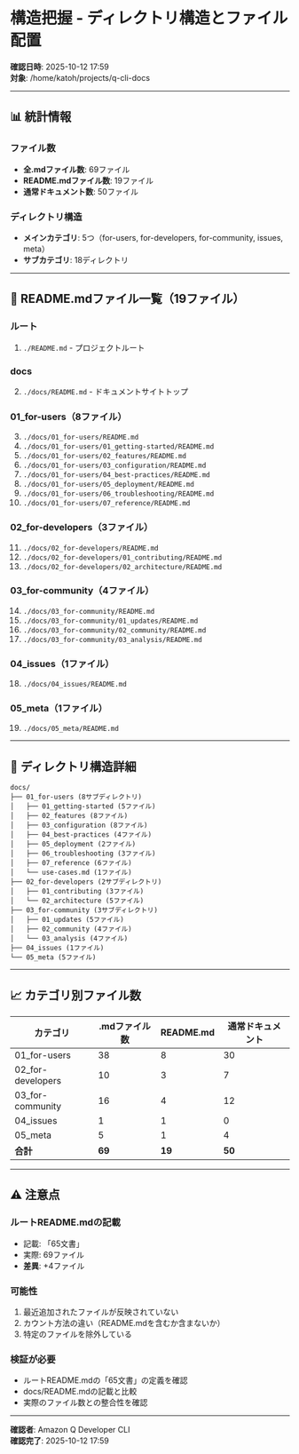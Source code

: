 # 構造把握 - ディレクトリ構造とファイル配置

**確認日時**: 2025-10-12 17:59  
**対象**: /home/katoh/projects/q-cli-docs

---

## 📊 統計情報

### ファイル数
- **全.mdファイル数**: 69ファイル
- **README.mdファイル数**: 19ファイル
- **通常ドキュメント数**: 50ファイル

### ディレクトリ構造
- **メインカテゴリ**: 5つ（for-users, for-developers, for-community, issues, meta）
- **サブカテゴリ**: 18ディレクトリ

---

## 📁 README.mdファイル一覧（19ファイル）

### ルート
1. `./README.md` - プロジェクトルート

### docs
2. `./docs/README.md` - ドキュメントサイトトップ

### 01_for-users（8ファイル）
3. `./docs/01_for-users/README.md`
4. `./docs/01_for-users/01_getting-started/README.md`
5. `./docs/01_for-users/02_features/README.md`
6. `./docs/01_for-users/03_configuration/README.md`
7. `./docs/01_for-users/04_best-practices/README.md`
8. `./docs/01_for-users/05_deployment/README.md`
9. `./docs/01_for-users/06_troubleshooting/README.md`
10. `./docs/01_for-users/07_reference/README.md`

### 02_for-developers（3ファイル）
11. `./docs/02_for-developers/README.md`
12. `./docs/02_for-developers/01_contributing/README.md`
13. `./docs/02_for-developers/02_architecture/README.md`

### 03_for-community（4ファイル）
14. `./docs/03_for-community/README.md`
15. `./docs/03_for-community/01_updates/README.md`
16. `./docs/03_for-community/02_community/README.md`
17. `./docs/03_for-community/03_analysis/README.md`

### 04_issues（1ファイル）
18. `./docs/04_issues/README.md`

### 05_meta（1ファイル）
19. `./docs/05_meta/README.md`

---

## 📂 ディレクトリ構造詳細

```
docs/
├── 01_for-users (8サブディレクトリ)
│   ├── 01_getting-started (5ファイル)
│   ├── 02_features (8ファイル)
│   ├── 03_configuration (8ファイル)
│   ├── 04_best-practices (4ファイル)
│   ├── 05_deployment (2ファイル)
│   ├── 06_troubleshooting (3ファイル)
│   ├── 07_reference (6ファイル)
│   └── use-cases.md (1ファイル)
├── 02_for-developers (2サブディレクトリ)
│   ├── 01_contributing (3ファイル)
│   └── 02_architecture (5ファイル)
├── 03_for-community (3サブディレクトリ)
│   ├── 01_updates (5ファイル)
│   ├── 02_community (4ファイル)
│   └── 03_analysis (4ファイル)
├── 04_issues (1ファイル)
└── 05_meta (5ファイル)
```

---

## 📈 カテゴリ別ファイル数

| カテゴリ | .mdファイル数 | README.md | 通常ドキュメント |
|---------|-------------|-----------|----------------|
| 01_for-users | 38 | 8 | 30 |
| 02_for-developers | 10 | 3 | 7 |
| 03_for-community | 16 | 4 | 12 |
| 04_issues | 1 | 1 | 0 |
| 05_meta | 5 | 1 | 4 |
| **合計** | **69** | **19** | **50** |

---

## ⚠️ 注意点

### ルートREADME.mdの記載
- 記載: 「65文書」
- 実際: 69ファイル
- **差異**: +4ファイル

### 可能性
1. 最近追加されたファイルが反映されていない
2. カウント方法の違い（README.mdを含むか含まないか）
3. 特定のファイルを除外している

### 検証が必要
- ルートREADME.mdの「65文書」の定義を確認
- docs/README.mdの記載と比較
- 実際のファイル数との整合性を確認

---

**確認者**: Amazon Q Developer CLI  
**確認完了**: 2025-10-12 17:59
